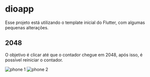 # dioapp

Esse projeto está utilizando o template inicial do Flutter, com algumas pequenas alterações.

## 2048

O objetivo é clicar até que o contador chegue em 2048, após isso, é possível reiniciar o contador.

![phone 1](https://ibb.co/Vj6rn53)
![phone 2](https://imgur.com/a/GpH1lQ7)
